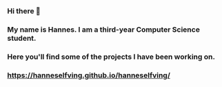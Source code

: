 ### Hi there 👋
### My name is Hannes. I am a third-year Computer Science student.
### Here you'll find some of the projects I have been working on.
### https://hanneselfving.github.io/hanneselfving/
